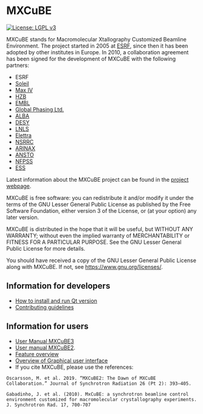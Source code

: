 # MXCuBE

[![License: LGPL v3](https://img.shields.io/badge/License-LGPL%20v3-blue.svg)](https://www.gnu.org/licenses/lgpl-3.0)

MXCuBE stands for Macromolecular Xtallography Customized Beamline Environment.
The project started in 2005 at [ESRF](http://www.esrf.eu), since then it has
been adopted by other institutes in Europe. In 2010, a collaboration
agreement has been signed for the development of MXCuBE with the following
partners:

- ESRF
- [Soleil](http://www.synchrotron-soleil.fr/)
- [Max IV](https://www.maxiv.lu.se/)
- [HZB](http://www.helmholtz-berlin.de/)
- [EMBL](http://www.embl.org/)
- [Global Phasing Ltd.](http://www.globalphasing.com/)
- [ALBA](https://www.cells.es/en/)
- [DESY](https://www.desy.de/)
- [LNLS](https://www.lnls.cnpem.br/)
- [Elettra](https://www.elettra.trieste.it/)
- [NSRRC](https://www.nsrrc.org.tw/english/index.aspx)
- [ARINAX](https://www.arinax.com)
- [ANSTO](https://www.ansto.gov.au/facilities/australian-synchrotron)
- [NFPSS](http://english.sari.cas.cn)
- [ESS](https://europeanspallationsource.se/)

Latest information about the MXCuBE project can be found in the
[project webpage](http://mxcube.github.io/mxcube/).

MXCuBE is free software: you can redistribute it and/or modify
it under the terms of the GNU Lesser General Public License as published by
the Free Software Foundation, either version 3 of the License, or
(at your option) any later version.

MXCuBE is distributed in the hope that it will be useful,
but WITHOUT ANY WARRANTY; without even the implied warranty of
MERCHANTABILITY or FITNESS FOR A PARTICULAR PURPOSE. See the
GNU Lesser General Public License for more details.

You should have received a copy of the GNU Lesser General Public License
along with MXCuBE. If not, see <https://www.gnu.org/licenses/>.

## Information for developers

- [How to install and run Qt version](https://github.com/mxcube/mxcubeqt/tree/master/docs/how_to_run_mxcube_qt.md)
- [Contributing guidelines](https://github.com/mxcube/mxcubeqt/blob/master/CONTRIBUTING.md)

## Information for users

- [User Manual MXCuBE3](https://www.esrf.fr/mxcube3)
- [User manual MXCuBE2](https://github.com/mxcube/mxcubeqt/blob/master/docs/manual/MXCuBE2_1_manual_march2015-v2.pdf).
- [Feature overview](https://github.com/mxcube/mxcubeqt/blob/master/docs/source/feature_overview.rst)
- [Overview of Graphical user interface](https://github.com/mxcube/mxcubeqt/blob/master/docs/source/gui_overview.rst)
- If you cite MXCuBE, please use the references:

```
Oscarsson, M. et al. 2019. “MXCuBE2: The Dawn of MXCuBE Collaboration.” Journal of Synchrotron Radiation 26 (Pt 2): 393–405.

Gabadinho, J. et al. (2010). MxCuBE: a synchrotron beamline control environment customized for macromolecular crystallography experiments. J. Synchrotron Rad. 17, 700-707
```

